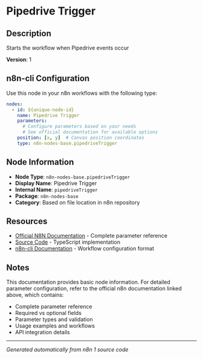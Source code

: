 # Pipedrive Trigger

## Description

Starts the workflow when Pipedrive events occur

**Version**: 1

## n8n-cli Configuration

Use this node in your n8n workflows with the following type:

```yaml
nodes:
  - id: ${unique-node-id}
    name: Pipedrive Trigger
    parameters:
      # Configure parameters based on your needs
      # See official documentation for available options
    position: [x, y]  # Canvas position coordinates
    type: n8n-nodes-base.pipedriveTrigger
```

## Node Information

- **Node Type**: `n8n-nodes-base.pipedriveTrigger`
- **Display Name**: Pipedrive Trigger
- **Internal Name**: `pipedriveTrigger`
- **Package**: `n8n-nodes-base`
- **Category**: Based on file location in n8n repository

## Resources

- [Official N8N Documentation](https://docs.n8n.io/integrations/builtin/app-nodes/n8n-nodes-base.pipedrivetrigger/) - Complete parameter reference
- [Source Code](https://github.com/n8n-io/n8n/blob/master/packages/nodes-base/nodes/Pipedrive/PipedriveTrigger.node.ts) - TypeScript implementation
- [n8n-cli Documentation](https://github.com/edenreich/n8n-cli) - Workflow configuration format

## Notes

This documentation provides basic node information. For detailed parameter configuration, 
refer to the official n8n documentation linked above, which contains:

- Complete parameter reference
- Required vs optional fields
- Parameter types and validation
- Usage examples and workflows
- API integration details

---
*Generated automatically from n8n 1 source code*
